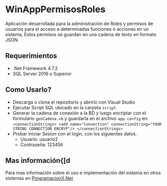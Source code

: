 # WinAppPermisosRoles
Aplicación desarrollada para la administración de Roles y permisos de usuarios para el acceso a determinadas funciones o acciones en un sistema, Estos permisos se guardan en una cadena de texto en formato JSON.

## Requerimientos
 - .Net Framework 4.7.2
 - SQL Server 2016 o Superior

## Como Usarlo?
 - Descarga o clona el repositorio y abrirlo con Visual Studio
 - Ejecutar Script SQL ubicado en la carpeta `script`.
 - Generar la cadena de conexión a la BD y luego encriptar con el formulario `genCadena.vb` y guardarla en el archivo `app.config` en:
 `
      <connectionStrings>
      <add name="Connection" connectionString="YOUR STRING CONNECTION ENCRYP"/>
      </connectionStrings>
 `
 - Probar iniciar Sesion con el login, con los siguientes datos.
    - Usuario: usuario2
    - Contraseña: 123456
   
 ## Mas información{[d
 Para mas información sobre el uso e implementación del sistema en otros sistemas en [ProgramacionX.Net](https://programacionx.net/)
 
